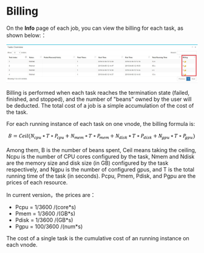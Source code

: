 # Billing #

On the **Info** page of each job, you can view the billing for each task, as shown below:：

<img src='../images/batch_billing.jpg'>

Billing is performed when each task reaches the termination state (failed, finished, and stopped), and the number of "beans" owned by the user will be deducted. The total cost of a job is a simple accumulation of the cost of the task.

For each running instance of each task on one vnode, the billing formula is:

<img src='../images/batch_formula.png'>

Among them, B is the number of beans spent, Ceil means taking the ceiling, Ncpu is the number of CPU cores configured by the task, Nmem and Ndisk are the memory size and disk size (in GB) configured by the task respectively, and Ngpu is the number of configured gpus, and T is the total running time of the task (in seconds). Pcpu, Pmem, Pdisk, and Pgpu are the prices of each resource.

In current version，the prices are：

* Pcpu = 1/3600 /(core*s)
* Pmem = 1/3600 /(GB*s)
* Pdisk = 1/3600 /(GB*s)
* Pgpu = 100/3600 /(num*s)

The cost of a single task is the cumulative cost of an running instance on each vnode.